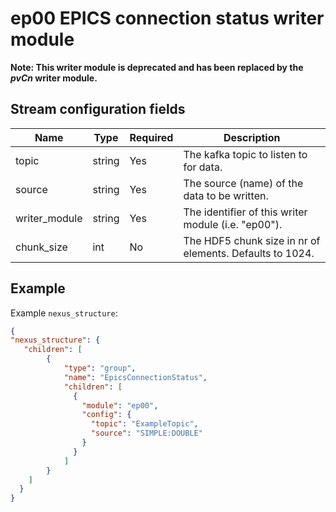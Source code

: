 # ep00 EPICS connection status writer module

__Note: This writer module is deprecated and has been replaced by the *pvCn* writer module.__

## Stream configuration fields

|Name|Type|Required|Description|
---|---|---|---|
topic|string|Yes|The kafka topic to listen to for data.|
source|string|Yes|The source (name) of the data to be written.|
writer_module|string|Yes|The identifier of this writer module (i.e. "ep00").|
chunk_size|int|No|The HDF5 chunk size in nr of elements. Defaults to 1024.|

## Example

Example `nexus_structure`:

```json
{
"nexus_structure": {
   "children": [
        {
            "type": "group",
            "name": "EpicsConnectionStatus",
            "children": [
              {
                "module": "ep00",
                "config": {
                  "topic": "ExampleTopic",
                  "source": "SIMPLE:DOUBLE"
                }
              }
            ]
        }
    ]
  }
}
```
